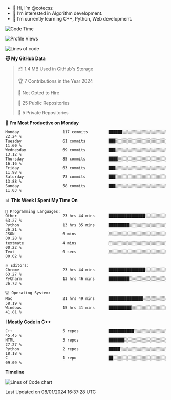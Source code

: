 - 👋 Hi, I’m @cotecsz
- 👀 I’m interested in Algorithm development.
- 🌱 I’m currently learning C++, Python, Web development.

<!---
cotecsz/cotecsz is a ✨ special ✨ repository because its `README.md` (this file) appears on your GitHub profile.
You can click the Preview link to take a look at your changes.
--->

<!--START_SECTION:waka-->
![Code Time](http://img.shields.io/badge/Code%20Time-317%20hrs%2026%20mins-blue)

![Profile Views](http://img.shields.io/badge/Profile%20Views-0-blue)

![Lines of code](https://img.shields.io/badge/From%20Hello%20World%20I%27ve%20Written-1.2%20million%20lines%20of%20code-blue)

**🐱 My GitHub Data** 

> 📦 1.4 MB Used in GitHub's Storage 
 > 
> 🏆 7 Contributions in the Year 2024
 > 
> 🚫 Not Opted to Hire
 > 
> 📜 25 Public Repositories 
 > 
> 🔑 5 Private Repositories 
 > 
📅 **I'm Most Productive on Monday** 

```text
Monday                   117 commits         ██████░░░░░░░░░░░░░░░░░░░   22.24 % 
Tuesday                  61 commits          ███░░░░░░░░░░░░░░░░░░░░░░   11.60 % 
Wednesday                69 commits          ███░░░░░░░░░░░░░░░░░░░░░░   13.12 % 
Thursday                 85 commits          ████░░░░░░░░░░░░░░░░░░░░░   16.16 % 
Friday                   63 commits          ███░░░░░░░░░░░░░░░░░░░░░░   11.98 % 
Saturday                 73 commits          ███░░░░░░░░░░░░░░░░░░░░░░   13.88 % 
Sunday                   58 commits          ███░░░░░░░░░░░░░░░░░░░░░░   11.03 % 
```


📊 **This Week I Spent My Time On** 

```text
💬 Programming Languages: 
Other                    23 hrs 44 mins      ████████████████░░░░░░░░░   63.27 % 
Python                   13 hrs 35 mins      █████████░░░░░░░░░░░░░░░░   36.21 % 
JSON                     6 mins              ░░░░░░░░░░░░░░░░░░░░░░░░░   00.28 % 
textmate                 4 mins              ░░░░░░░░░░░░░░░░░░░░░░░░░   00.22 % 
Text                     0 secs              ░░░░░░░░░░░░░░░░░░░░░░░░░   00.02 % 

🔥 Editors: 
Chrome                   23 hrs 44 mins      ████████████████░░░░░░░░░   63.27 % 
PyCharm                  13 hrs 46 mins      █████████░░░░░░░░░░░░░░░░   36.73 % 

💻 Operating System: 
Mac                      21 hrs 49 mins      ███████████████░░░░░░░░░░   58.19 % 
Windows                  15 hrs 41 mins      ██████████░░░░░░░░░░░░░░░   41.81 % 
```

**I Mostly Code in C++** 

```text
C++                      5 repos             ███████████░░░░░░░░░░░░░░   45.45 % 
HTML                     3 repos             ███████░░░░░░░░░░░░░░░░░░   27.27 % 
Python                   2 repos             █████░░░░░░░░░░░░░░░░░░░░   18.18 % 
C                        1 repo              ██░░░░░░░░░░░░░░░░░░░░░░░   09.09 % 
```



**Timeline**

![Lines of Code chart](https://raw.githubusercontent.com/cotecsz/cotecsz/master/assets/bar_graph.png)


 Last Updated on 08/01/2024 16:37:28 UTC
<!--END_SECTION:waka-->
